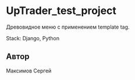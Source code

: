 # UpTrader_test_project

Древовидное меню с применением template tag.

Stack: Django, Python

## Автор
Максимов Сергей
